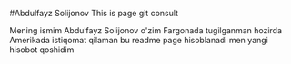 #Abdulfayz Solijonov
This is page git consult 


Mening ismim Abdulfayz Solijonov o'zim Fargonada tugilganman hozirda Amerikada istiqomat qilaman
bu readme page hisoblanadi
men yangi hisobot qoshidim
